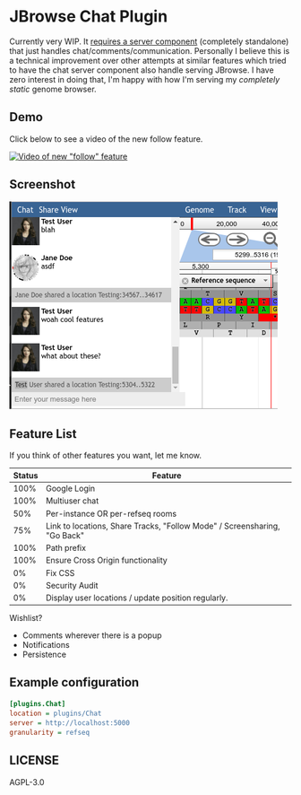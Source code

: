 # JBrowse Chat Plugin

Currently very WIP. It [requires a server
component](https://github.com/erasche/jbrowse-chat-server) (completely
standalone) that just handles chat/comments/communication. Personally I believe
this is a technical improvement over other attempts at similar features which
tried to have the chat server component also handle serving JBrowse. I have
zero interest in doing that, I'm happy with how I'm serving my *completely
static* genome browser.

## Demo

Click below to see a video of the new follow feature.

[![Video of new "follow" feature](https://img.youtube.com/vi/UZXsznS6LU0/0.jpg)](https://www.youtube.com/watch?v=UZXsznS6LU0)

## Screenshot

![](./img/screenshot.png)

## Feature List

If you think of other features you want, let me know.

Status | Feature
------ | -------
100%   | Google Login
100%   | Multiuser chat
50%    | Per-instance OR per-refseq rooms
75%    | Link to locations, Share Tracks, "Follow Mode" / Screensharing, "Go Back"
100%   | Path prefix
100%   | Ensure Cross Origin functionality
0%     | Fix CSS
0%     | Security Audit
0%     | Display user locations / update position regularly.

Wishlist?

- Comments wherever there is a popup
- Notifications
- Persistence

## Example configuration

```ini
[plugins.Chat]
location = plugins/Chat
server = http://localhost:5000
granularity = refseq
```

## LICENSE

AGPL-3.0
